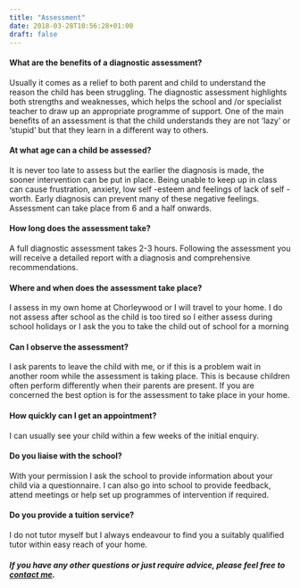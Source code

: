 ```yaml
---
title: "Assessment"
date: 2018-03-28T10:56:28+01:00
draft: false
---
```


#### What are the benefits of a diagnostic assessment?

Usually it comes as a relief to both parent and child to understand the reason the child has been struggling. The diagnostic assessment highlights both strengths and weaknesses, which helps the school and /or specialist teacher to draw up an appropriate programme of support. One of the main benefits of an assessment is that the child understands they are not ‘lazy’ or ‘stupid’ but that they learn in a different way to others.

#### At what age can a child be assessed?

It is never too late to assess but the earlier the diagnosis is made, the sooner intervention can be put in place. Being unable to keep up in class can cause frustration, anxiety, low self -esteem and feelings of lack of self -worth. Early diagnosis can prevent many of these negative feelings.  Assessment can take place from 6 and a half onwards.

#### How long does the assessment take?

A full diagnostic assessment takes 2-3 hours. Following the assessment you will receive a detailed report with a diagnosis and comprehensive recommendations.

#### Where  and when does the assessment take place?

I assess in my own home at Chorleywood or I will travel to your home. I do not assess after school as the child is too tired so I either assess during school holidays or I ask the you to take the child out of school for a morning

#### Can I observe  the assessment?

I ask parents to leave the child with me, or if this is a problem wait in another room while the assessment is taking place. This is because children often perform differently when their parents are present. If you are concerned the best option is for the assessment to take place in your home.

#### How quickly can I get an appointment?

I can usually see your child within a few weeks of the initial enquiry.

#### Do you liaise with the school?

With your permission I ask the school to provide information about your child via a  questionnaire. I can also go into school to provide feedback, attend meetings or help set up programmes of intervention if required.

#### Do you provide a tuition service?

I do not tutor myself but I always endeavour to find you a suitably qualified tutor within easy reach of your home.


##### If you have any other questions or just require advice, please feel free to [contact me](mailto:janice@janicerolnick.co.uk).
